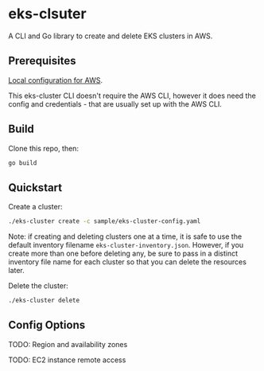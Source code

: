 # eks-clsuter

A CLI and Go library to create and delete EKS clusters in AWS.

## Prerequisites

[Local configuration for
AWS](https://docs.aws.amazon.com/cli/latest/userguide/cli-configure-quickstart.html).

This eks-cluster CLI doesn't require the AWS CLI, however it does need the config
and credentials - that are usually set up with the AWS CLI.

## Build

Clone this repo, then:

```bash
go build
```

## Quickstart

Create a cluster:

```bash
./eks-cluster create -c sample/eks-cluster-config.yaml
```

Note: if creating and deleting clusters one at a time, it is safe to use the
default inventory filename `eks-cluster-inventory.json`.  However, if you create
more than one before deleting any, be sure to pass in a distinct inventory file
name for each cluster so that you can delete the resources later.

Delete the cluster:

```bash
./eks-cluster delete
```

## Config Options

TODO: Region and availability zones

TODO: EC2 instance remote access

